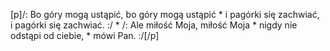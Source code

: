 [p]/: Bo góry mogą ustąpić, bo góry mogą ustąpić * i pagórki się zachwiać, i pagórki się zachwiać. :/ * /: Ale miłość Moja, miłość Moja * nigdy nie odstąpi od ciebie, * mówi Pan. :/[/p]